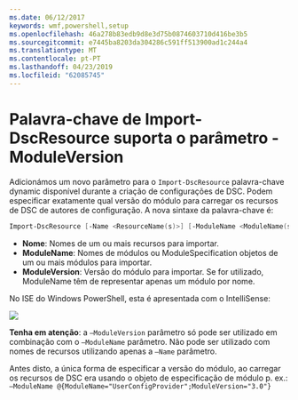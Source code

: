 ```yaml
---
ms.date: 06/12/2017
keywords: wmf,powershell,setup
ms.openlocfilehash: 46a278b83edb9d8e3d75b0874603710d416be3b5
ms.sourcegitcommit: e7445ba8203da304286c591ff513900ad1c244a4
ms.translationtype: MT
ms.contentlocale: pt-PT
ms.lasthandoff: 04/23/2019
ms.locfileid: "62085745"
---
```

# <a name="import-dscresource-keyword-supports--moduleversion-parameter"></a>Palavra-chave de Import-DscResource suporta o parâmetro - ModuleVersion

Adicionámos um novo parâmetro para o `Import-DscResource` palavra-chave dynamic disponível durante a criação de configurações de DSC. Podem especificar exatamente qual versão do módulo para carregar os recursos de DSC de autores de configuração. A nova sintaxe da palavra-chave é:

```powershell
Import-DscResource [-Name <ResourceName(s)>] [-ModuleName <ModuleName(s)>] [-ModuleVersion <ModuleVersion>]
```

* **Nome**: Nomes de um ou mais recursos para importar.
* **ModuleName**: Nomes de módulos ou ModuleSpecification objetos de um ou mais módulos para importar.
* **ModuleVersion**: Versão do módulo para importar. Se for utilizado, ModuleName têm de representar apenas um módulo por nome.

No ISE do Windows PowerShell, esta é apresentada com o IntelliSense:

![](../images/Import-DscResource-Modversion.jpg)

**Tenha em atenção**: a `–ModuleVersion` parâmetro só pode ser utilizado em combinação com o `–ModuleName` parâmetro. Não pode ser utilizado com nomes de recursos utilizando apenas a `–Name` parâmetro.

Antes disto, a única forma de especificar a versão do módulo, ao carregar os recursos de DSC era usando o objeto de especificação de módulo p. ex.: `–ModuleName @{ModuleName="UserConfigProvider";ModuleVersion="3.0"}`
